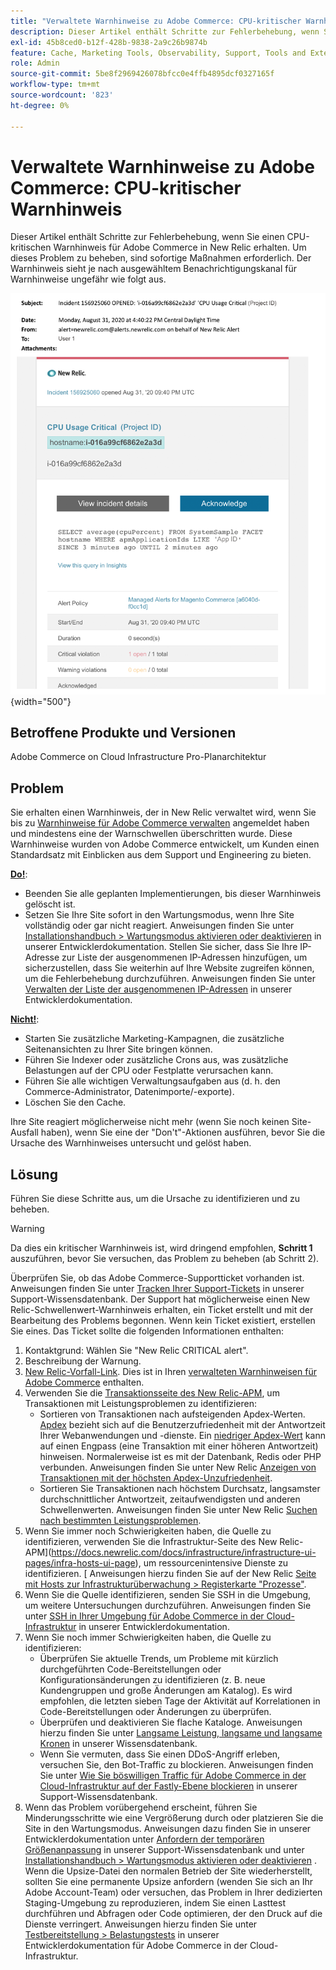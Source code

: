 ```yaml
---
title: "Verwaltete Warnhinweise zu Adobe Commerce: CPU-kritischer Warnhinweis"
description: Dieser Artikel enthält Schritte zur Fehlerbehebung, wenn Sie einen CPU-kritischen Warnhinweis für Adobe Commerce in New Relic erhalten. Um dieses Problem zu beheben, sind sofortige Maßnahmen erforderlich. Der Warnhinweis sieht je nach ausgewähltem Benachrichtigungskanal für Warnhinweise ungefähr wie folgt aus.
exl-id: 45b8ced0-b12f-428b-9838-2a9c26b9874b
feature: Cache, Marketing Tools, Observability, Support, Tools and External Services
role: Admin
source-git-commit: 5be8f2969426078bfcc0e4ffb4895dcf0327165f
workflow-type: tm+mt
source-wordcount: '823'
ht-degree: 0%

---
```


# Verwaltete Warnhinweise zu Adobe Commerce: CPU-kritischer Warnhinweis

Dieser Artikel enthält Schritte zur Fehlerbehebung, wenn Sie einen CPU-kritischen Warnhinweis für Adobe Commerce in New Relic erhalten. Um dieses Problem zu beheben, sind sofortige Maßnahmen erforderlich. Der Warnhinweis sieht je nach ausgewähltem Benachrichtigungskanal für Warnhinweise ungefähr wie folgt aus.

![kritische Warnung bezüglich der Festplatte](assets/cpu-critical-magento-managed.png){width="500"}

## Betroffene Produkte und Versionen

Adobe Commerce on Cloud Infrastructure Pro-Planarchitektur

## Problem

Sie erhalten einen Warnhinweis, der in New Relic verwaltet wird, wenn Sie bis zu [Warnhinweise für Adobe Commerce verwalten](/help/support-tools/managed-alerts-for-adobe-commerce/managed-alerts-for-magento-commerce.md) angemeldet haben und mindestens eine der Warnschwellen überschritten wurde. Diese Warnhinweise wurden von Adobe Commerce entwickelt, um Kunden einen Standardsatz mit Einblicken aus dem Support und Engineering zu bieten.

<u>**Do!**</u>:

* Beenden Sie alle geplanten Implementierungen, bis dieser Warnhinweis gelöscht ist.
* Setzen Sie Ihre Site sofort in den Wartungsmodus, wenn Ihre Site vollständig oder gar nicht reagiert. Anweisungen finden Sie unter [Installationshandbuch > Wartungsmodus aktivieren oder deaktivieren](https://devdocs.magento.com/guides/v2.4/install-gde/install/cli/install-cli-subcommands-maint.html?itm_source=devdocs&amp;itm_medium=search_page&amp;itm_campaign=federated_search&amp;itm_term=mainten) in unserer Entwicklerdokumentation. Stellen Sie sicher, dass Sie Ihre IP-Adresse zur Liste der ausgenommenen IP-Adressen hinzufügen, um sicherzustellen, dass Sie weiterhin auf Ihre Website zugreifen können, um die Fehlerbehebung durchzuführen. Anweisungen finden Sie unter [Verwalten der Liste der ausgenommenen IP-Adressen](https://devdocs.magento.com/guides/v2.4/install-gde/install/cli/install-cli-subcommands-maint.html?itm_source=devdocs&amp;itm_medium=search_page&amp;itm_campaign=federated_search&amp;itm_term=mainten#instgde-cli-maint-exempt) in unserer Entwicklerdokumentation.

<u>**Nicht!**</u>:

* Starten Sie zusätzliche Marketing-Kampagnen, die zusätzliche Seitenansichten zu Ihrer Site bringen können.
* Führen Sie Indexer oder zusätzliche Crons aus, was zusätzliche Belastungen auf der CPU oder Festplatte verursachen kann.
* Führen Sie alle wichtigen Verwaltungsaufgaben aus (d. h. den Commerce-Administrator, Datenimporte/-exporte).
* Löschen Sie den Cache.

Ihre Site reagiert möglicherweise nicht mehr (wenn Sie noch keinen Site-Ausfall haben), wenn Sie eine der &quot;Don&#39;t&quot;-Aktionen ausführen, bevor Sie die Ursache des Warnhinweises untersucht und gelöst haben.

## Lösung

Führen Sie diese Schritte aus, um die Ursache zu identifizieren und zu beheben.

>[!WARNING]
>
>Da dies ein kritischer Warnhinweis ist, wird dringend empfohlen, **Schritt 1** auszuführen, bevor Sie versuchen, das Problem zu beheben (ab Schritt 2).

Überprüfen Sie, ob das Adobe Commerce-Supportticket vorhanden ist. Anweisungen finden Sie unter [Tracken Ihrer Support-Tickets](/help/help-center-guide/help-center/magento-help-center-user-guide.md#track-tickets) in unserer Support-Wissensdatenbank. Der Support hat möglicherweise einen New Relic-Schwellenwert-Warnhinweis erhalten, ein Ticket erstellt und mit der Bearbeitung des Problems begonnen. Wenn kein Ticket existiert, erstellen Sie eines. Das Ticket sollte die folgenden Informationen enthalten:

1. Kontaktgrund: Wählen Sie &quot;New Relic CRITICAL alert&quot;.
1. Beschreibung der Warnung.
1. [New Relic-Vorfall-Link](https://docs.newrelic.com/docs/alerts-applied-intelligence/new-relic-alerts/alert-incidents/view-violation-event-details-incidents). Dies ist in Ihren [verwalteten Warnhinweisen für Adobe Commerce](/help/support-tools/managed-alerts-for-adobe-commerce/managed-alerts-for-magento-commerce.md) enthalten.
1. Verwenden Sie die [Transaktionsseite des New Relic-APM](https://docs.newrelic.com/docs/apm/applications-menu/monitoring/transactions-page-find-specific-performance-problems), um Transaktionen mit Leistungsproblemen zu identifizieren:
   * Sortieren von Transaktionen nach aufsteigenden Apdex-Werten. [Apdex](https://docs.newrelic.com/docs/apm/new-relic-apm/apdex/apdex-measure-user-satisfaction) bezieht sich auf die Benutzerzufriedenheit mit der Antwortzeit Ihrer Webanwendungen und -dienste. Ein [niedriger Apdex-Wert](/help/support-tools/managed-alerts-for-adobe-commerce/managed-alerts-for-magento-commerce-apdex-warning-alert.md) kann auf einen Engpass (eine Transaktion mit einer höheren Antwortzeit) hinweisen. Normalerweise ist es mit der Datenbank, Redis oder PHP verbunden. Anweisungen finden Sie unter New Relic [Anzeigen von Transaktionen mit der höchsten Apdex-Unzufriedenheit](https://docs.newrelic.com/docs/apm/new-relic-apm/apdex/view-your-apdex-score#apdex-dissat).
   * Sortieren Sie Transaktionen nach höchstem Durchsatz, langsamster durchschnittlicher Antwortzeit, zeitaufwendigsten und anderen Schwellenwerten. Anweisungen finden Sie unter New Relic [Suchen nach bestimmten Leistungsproblemen](https://docs.newrelic.com/docs/apm/applications-menu/monitoring/transactions-page-find-specific-performance-problems).
1. Wenn Sie immer noch Schwierigkeiten haben, die Quelle zu identifizieren, verwenden Sie die Infrastruktur-Seite des New Relic-APM](https://docs.newrelic.com/docs/infrastructure/infrastructure-ui-pages/infra-hosts-ui-page), um ressourcenintensive Dienste zu identifizieren. [ Anweisungen hierzu finden Sie auf der New Relic [Seite mit Hosts zur Infrastrukturüberwachung > Registerkarte &quot;Prozesse&quot;](https://docs.newrelic.com/docs/infrastructure/infrastructure-ui-pages/infra-hosts-ui-page/#processes).
1. Wenn Sie die Quelle identifizieren, senden Sie SSH in die Umgebung, um weitere Untersuchungen durchzuführen. Anweisungen finden Sie unter [SSH in Ihrer Umgebung für Adobe Commerce in der Cloud-Infrastruktur](https://experienceleague.adobe.com/docs/commerce-cloud-service/user-guide/develop/secure-connections.html) in unserer Entwicklerdokumentation.
1. Wenn Sie noch immer Schwierigkeiten haben, die Quelle zu identifizieren:
   * Überprüfen Sie aktuelle Trends, um Probleme mit kürzlich durchgeführten Code-Bereitstellungen oder Konfigurationsänderungen zu identifizieren (z. B. neue Kundengruppen und große Änderungen am Katalog). Es wird empfohlen, die letzten sieben Tage der Aktivität auf Korrelationen in Code-Bereitstellungen oder Änderungen zu überprüfen.
   * Überprüfen und deaktivieren Sie flache Kataloge. Anweisungen hierzu finden Sie unter [Langsame Leistung, langsame und langsame Kronen](/help/troubleshooting/miscellaneous/slow-performance-slow-and-long-running-crons.md) in unserer Wissensdatenbank.
   * Wenn Sie vermuten, dass Sie einen DDoS-Angriff erleben, versuchen Sie, den Bot-Traffic zu blockieren. Anweisungen finden Sie unter [Wie Sie böswilligen Traffic für Adobe Commerce in der Cloud-Infrastruktur auf der Fastly-Ebene blockieren](/help/how-to/general/block-malicious-traffic-for-magento-commerce-on-fastly-level.md) in unserer Support-Wissensdatenbank.
1. Wenn das Problem vorübergehend erscheint, führen Sie Minderungsschritte wie eine Vergrößerung durch oder platzieren Sie die Site in den Wartungsmodus. Anweisungen dazu finden Sie in unserer Entwicklerdokumentation unter [Anfordern der temporären Größenanpassung](/help/how-to/general/how-to-request-temporary-magento-upsize.md) in unserer Support-Wissensdatenbank und unter [Installationshandbuch > Wartungsmodus aktivieren oder deaktivieren](https://devdocs.magento.com/guides/v2.4/install-gde/install/cli/install-cli-subcommands-maint.html?itm_source=devdocs&amp;itm_medium=search_page&amp;itm_campaign=federated_search&amp;itm_term=mainten) . Wenn die Upsize-Datei den normalen Betrieb der Site wiederherstellt, sollten Sie eine permanente Upsize anfordern (wenden Sie sich an Ihr Adobe Account-Team) oder versuchen, das Problem in Ihrer dedizierten Staging-Umgebung zu reproduzieren, indem Sie einen Lasttest durchführen und Abfragen oder Code optimieren, der den Druck auf die Dienste verringert. Anweisungen hierzu finden Sie unter [Testbereitstellung > Belastungstests](https://devdocs.magento.com/cloud/live/stage-prod-test.html#loadtest) in unserer Entwicklerdokumentation für Adobe Commerce in der Cloud-Infrastruktur.
